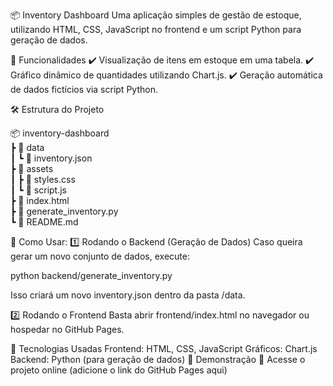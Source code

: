 📦 Inventory Dashboard
Uma aplicação simples de gestão de estoque, utilizando HTML, CSS, JavaScript no frontend e um script Python para geração de dados.

📌 Funcionalidades
✔️ Visualização de itens em estoque em uma tabela.
✔️ Gráfico dinâmico de quantidades utilizando Chart.js.
✔️ Geração automática de dados fictícios via script Python.

🛠️ Estrutura do Projeto

📦 inventory-dashboard  
 ┣ 📂 data  
 ┃ ┗ 📜 inventory.json  
 ┣ 📂 assets  
 ┃ ┣ 📜 styles.css  
 ┃ ┗ 📜 script.js  
 ┣ 📜 index.html  
 ┣ 📜 generate_inventory.py  
 ┗ 📜 README.md  

🚀 Como Usar:
1️⃣ Rodando o Backend (Geração de Dados)
Caso queira gerar um novo conjunto de dados, execute:

python backend/generate_inventory.py

Isso criará um novo inventory.json dentro da pasta /data.

2️⃣ Rodando o Frontend
Basta abrir frontend/index.html no navegador ou hospedar no GitHub Pages.

📜 Tecnologias Usadas
Frontend: HTML, CSS, JavaScript
Gráficos: Chart.js
Backend: Python (para geração de dados)
🔗 Demonstração
🔗 Acesse o projeto online (adicione o link do GitHub Pages aqui)

